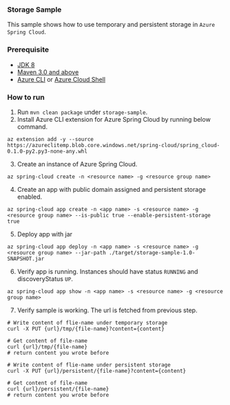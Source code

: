 ### Storage Sample

This sample shows how to use temporary and persistent storage in `Azure Spring Cloud`.

### Prerequisite

* [JDK 8](https://docs.microsoft.com/en-us/azure/java/jdk/java-jdk-install)
* [Maven 3.0 and above](http://maven.apache.org/install.html)
* [Azure CLI](https://docs.microsoft.com/en-us/cli/azure/install-azure-cli?view=azure-cli-latest) or [Azure Cloud Shell](https://docs.microsoft.com/en-us/azure/cloud-shell/overview)

### How to run 

1. Run `mvn clean package` under `storage-sample`.
2. Install Azure CLI extension for Azure Spring Cloud by running below command.
```
az extension add -y --source https://azureclitemp.blob.core.windows.net/spring-cloud/spring_cloud-0.1.0-py2.py3-none-any.whl
```
3. Create an instance of Azure Spring Cloud.
```
az spring-cloud create -n <resource name> -g <resource group name>
```
4. Create an app with public domain assigned and persistent storage enabled. 
```
az spring-cloud app create -n <app name> -s <resource name> -g <resource group name> --is-public true --enable-persistent-storage true
```
5. Deploy app with jar
```
az spring-cloud app deploy -n <app name> -s <resource name> -g <resource group name> --jar-path ./target/storage-sample-1.0-SNAPSHOT.jar
```
6. Verify app is running. Instances should have status `RUNNING` and discoveryStatus `UP`. 
```
az spring-cloud app show -n <app name> -s <resource name> -g <resource group name>
```
7. Verify sample is working. The url is fetched from previous step. 
```
# Write content of flie-name under temporary storage
curl -X PUT {url}/tmp/{file-name}?content={content}

# Get content of file-name 
curl {url}/tmp/{file-name}
# return content you wrote before

# Write content of flie-name under persistent storage
curl -X PUT {url}/persistent/{file-name}?content={content}

# Get content of file-name 
curl {url}/persistent/{file-name}
# return content you wrote before

```
